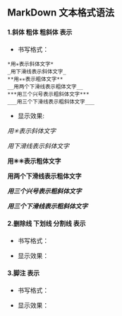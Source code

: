 

## MarkDown 文本格式语法
#### 1.斜体 粗体 粗斜体 表示  
- 书写格式：
```
*用✳表示斜体文字*
_用下滑线表示斜体文字_
**用✳✳表示粗体文字**
__用两个下滑线表示粗体文字__
***用三个兴号表示粗斜体文字***
___用三个下滑线表示粗斜体文字___
```
- 显示效果:   

 *用✳表示斜体文字*   
 
 _用下滑线表示斜体文字_  
 
 **用✳✳表示粗体文字**
 
 __用两个下滑线表示粗体文字__
 
 ***用三个兴号表示粗斜体文字***
 
 ___用三个下滑线表示粗斜体文字___  
 


#### 2.删除线 下划线  分割线 表示

- 书写格式：

- 显示效果：

#### 3.脚注 表示
- 书写格式：

- 显示效果：